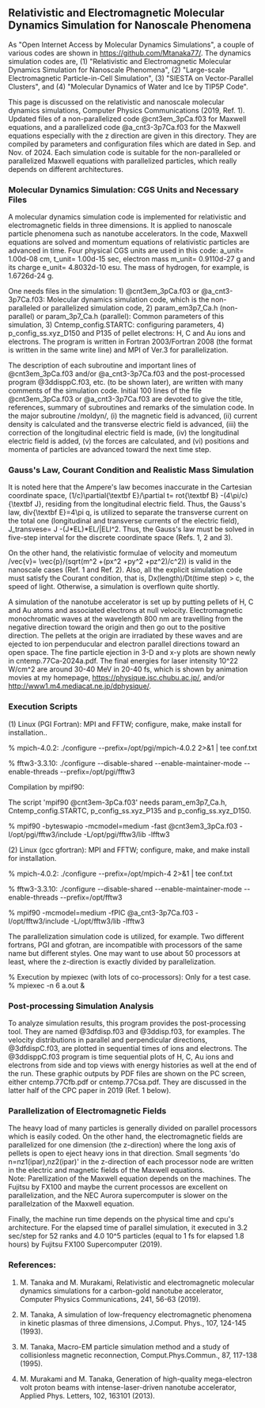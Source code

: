 ## Relativistic and Electromagnetic Molecular Dynamics Simulation for Nanoscale Phenomena ##

As "Open Internet Access by Molecular Dynamics Simulations", a couple of various codes are shown in 
https://github.com/Mtanaka77/. The dynamics simulation codes are, 
(1) "Relativistic and Electromagnetic Molecular Dynamics Simulation for Nanoscale Phenomena", 
(2) "Large-scale Electromagnetic Particle-in-Cell Simulation", 
(3) "SIESTA on Vector-Parallel Clusters", and 
(4) "Molecular Dynamics of Water and Ice by TIP5P Code".

This page is discussed on the relativistic and nanoscale molecular dynamics simulations, Computer Physics Communications (2019, Ref. 1). Updated files of a non-parallelized code @cnt3em_3pCa.f03 for Maxwell equations, and a parallelized code @a_cnt3-3p7Ca.f03 
for the Maxwell equations especially with the z direction are given in this directory. 
They are compiled by parameters and configuration files which are dated in Sep. and Nov. 
of 2024. Each simulation code is suitable for the non-paralleled or parallelized 
Maxwell equations with parallelized particles, which really depends on different architectures. 

### Molecular Dynamics Simulation: CGS Units and Necessary Files ###

A molecular dynamics simulation code is implemented for relativistic and electromagnetic fields 
in three dimensions. It is applied to nanoscale particle phenomena such as nanotube accelerators. 
In the code, Maxwell equations are solved and momentum equations of relativistic particles are advanced in time. Four physical CGS units are used in this code: a_unit= 1.00d-08 cm, 
t_unit= 1.00d-15 sec, electron mass m_unit= 0.9110d-27 g and its charge 
e_unit= 4.8032d-10 esu. The mass of hydrogen, for example, is 1.6726d-24 g.

One needs files in the simulation: 1) @cnt3em_3pCa.f03 or @a_cnt3-3p7Ca.f03: 
Molecular dynamics simulation code, which is the non-paralleled or parallelized 
simulation code,
2) param_em3p7_Ca.h (non-parallel) or param_3p7_Ca.h (parallel): 
Common parameters of this simulation, 
3) Cntemp_config.STARTC: configuring parameters, 
4) p_config_ss.xyz_D150 and P135 of pellet electrons: H, C and Au ions and electrons. 
The program is written in Fortran 2003/Fortran 2008 (the format is written in the 
same write line) and MPI of Ver.3 for parallelization.

The description of each subroutine and important lines of @cnt3em_3pCa.f03 and/or 
@a_cnt3-3p7Ca.f03 and the post-processed program @3ddisppC.f03, etc. 
(to be shown later), are written with many comments of the simulation code. 
Initial 100 lines of the file @cnt3em_3pCa.f03 or @a_cnt3-3p7Ca.f03 are devoted 
to give the title, references, summary of subroutines and remarks of the simulation code. 
In the major subroutine /moldyn/, (i) the magnetic field is advanced, (ii) current density is calculated and the transverse electric field is advanced, (iii) the correction of the 
longitudinal electric field is made, (iv) the longitudinal electric field is added, 
(v) the forces are calculated, and (vi) positions and momenta of particles are advanced 
toward the next time step.

### Gauss's Law, Courant Condition and Realistic Mass Simulation ###

It is noted here that the Ampere's law becomes inaccurate in the Cartesian coordinate 
space, (1/c)\partial{\textbf E}/\partial t=
rot{\textbf B} -(4\pi/c){\textbf J}, residing from the longitudinal electric field.
Thus, the Gauss's law, div{\textbf E}=4\pi q, is utilized to separate the 
transverse current on the total one (longitudinal and transverse currents 
of the electric field), J_transvese= J -(J*EL)*EL/|ELl^2.
Thus, the Gauss's law must be solved in five-step interval for the discrete coordinate space 
(Refs. 1, 2 and 3).

On the other hand, the relativistic formulae of velocity and momeutum
/vec{v}= \vec{p}/(sqrt(m^2 +(px^2 +py^2 +pz^2)/c^2)) is valid
in the nanoscale cases (Ref. 1 and Ref. 2).
Also, all the explicit simulation code must satisfy the Courant condition,
that is, Dx(length)/Dt(time step) > c, the speed of light.
Otherwise, a simulation is overflown quite shortly.

A simulation of the nanotube accelerator is set up by putting pellets of H, C 
and Au atoms and associated electrons at null velocity. 
Electromagnetic monochromatic waves at the wavelength 800 nm are travelling from 
the negative direction toward the origin and then go out to the positive direction. 
The pellets at the origin are irradiated by these waves and are ejected to ion 
perpenducular and electron parallel directions toward an open space. 
The fine particle ejection in 3-D and x-y plots are shown newly in cntemp.77Ca-2024a.pdf. 
The final energies for laser intensity 10^22 W/cm^2 are around 30-40 MeV in 20-40 fs, 
which is shown by animation movies at my homepage, https://physique.isc.chubu.ac.jp/,
and/or http://www1.m4.mediacat.ne.jp/dphysique/.

### Execution Scripts ###

(1) Linux (PGI Fortran): MPI and FFTW; configure, make, make install for installation..

  %  mpich-4.0.2: ./configure --prefix=/opt/pgi/mpich-4.0.2 2>&1 | tee conf.txt

  % fftw3-3.3.10: ./configure --disable-shared --enable-maintainer-mode --enable-threads --prefix=/opt/pgi/fftw3

Compilation by mpif90: 

The script 'mpif90 @cnt3em-3pCa.f03' needs param_em3p7_Ca.h, Cntemp_config.STARTC, p_config_ss.xyz_P135 and p_config_ss.xyz_D150.

  % mpif90 -byteswapio -mcmodel=medium -fast @cnt3em3_3pCa.f03 -I/opt/pgi/fftw3/include -L/opt/pgi/fftw3/lib -lfftw3

(2) Linux (gcc gfortran): MPI and FFTW; configure, make, and make install for installation.

  %  mpich-4.0.2: ./configure --prefix=/opt/mpich-4 2>&1 | tee conf.txt

  % fftw3-3.3.10: ./configure --disable-shared --enable-maintainer-mode --enable-threads --prefix=/opt/fftw3

  % mpif90 -mcmodel=medium -fPIC @a_cnt3-3p7Ca.f03 -I/opt/fftw3/include -L/opt/fftw3/lib -lfftw3

  The parallelization simulation code is utilized, for example. 
Two different fortrans, PGI and gfotran, are incompatible with processors of the same name but different styles.
One may want to use about 50 processors at least, where the z-direction is exactly divided by parallelization. 

  % Execution by mpiexec (with lots of co-processors): Only for a test case. % mpiexec -n 6 a.out &
 
### Post-processing Simulation Analysis ###

To analyze simulation results, this program provides the post-processing tool. 
They are named @3dfdisp.f03 and @3ddisp.f03, for examples. 
The velocity distributions in parallel and perpendicular directions, @3dfdispC.f03, are plotted 
in sequential times of ions and electrons. The @3ddisppC.f03 program is time sequential plots 
of H, C, Au ions and electrons from side and top views with energy histories as well at the end of the run. 
These graphic outputs by PDF files are shown on the PC screen, either cntemp.77Cfb.pdf or 
cntemp.77Csa.pdf. They are discussed in the latter half of the CPC paper in 2019 (Ref. 1 below).

### Parallelization of Electromagnetic Fields ###

The heavy load of many particles is generally divided on parallel processors which is easily coded. 
On the other hand, the electromagnetic fields are parallelized for one dimension 
(the z-direction) where the long axis of pellets is open to eject heavy ions in that direction.
Small segments 'do n=nz1(ipar),nz2(ipar)' in the z-direction of each processor node 
are written in the electric and magnetic fields of the Maxwell equations.   
Note: Parellization of the Maxwell equation depends on the machines. The Fujitsu by FX100
and maybe the current processos are excellent on parallelization, and the NEC Aurora 
supercomputer is slower on the parallelzation of the Maxwell equation.

Finally, the machine run time depends on the physical time and cpu's architecture. 
For the elapsed time of parallel simulation, it executed in 3.2 sec/step for 
52 ranks and 4.0 10^5 particles (equal to 1 fs for elapsed 1.8 hours) by 
Fujitsu FX100 Supercomputer (2019).

### References: ###

1. M. Tanaka and M. Murakami, Relativistic and electromagnetic molecular dynamics simulations for a carbon-gold nanotube accelerator, Computer Physics Communications, 241, 56-63 (2019).

2. M. Tanaka, A simulation of low-frequency electromagnetic phenomena in kinetic plasmas of three dimensions, J.Comput. Phys., 107, 124-145 (1993).

3. M. Tanaka, Macro-EM particle simulation method and a study of collisionless magnetic reconnection, Comput.Phys.Commun., 87, 117-138 (1995).

4. M. Murakami and M. Tanaka, Generation of high-quality mega-electron volt proton beams with intense-laser-driven nanotube accelerator, Applied Phys. Letters, 102, 163101 (2013).


